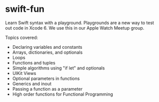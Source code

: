 swift-fun
=========

Learn Swift syntax with a playground. Playgrounds are a new way to test out code in Xcode 6. We use this in our Apple Watch Meetup group.

Topics covered:

* Declaring variables and constants
* Arrays, dictionaries, and optionals
* Loops
* Functions and tuples
* Simple algorithms using "if let" and optionals
* UIKit Views 
* Optional parameters in functions
* Generics and inout
* Passing a function as a parameter
* High order functions for Functional Programming